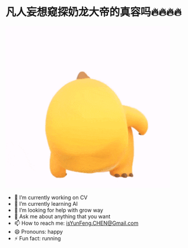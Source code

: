 # 凡人妄想窥探奶龙大帝的真容吗🔥🔥🔥🔥

![奶龙](nailong.gif "nailong")

- 🔭 I’m currently working on CV
- 🌱 I’m currently learning AI
- 🤔 I’m looking for help with grow way
- 💬 Ask me about anything that you want
- 📫 How to reach me: isYunFeng.CHEN@Gmail.com
- 😄 Pronouns: happy
- ⚡ Fun fact: running

